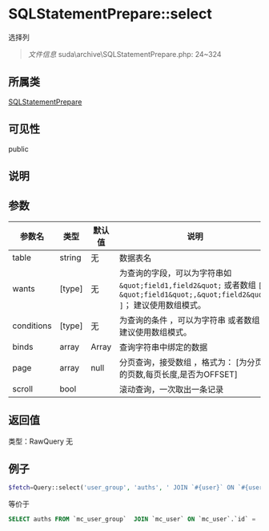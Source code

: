 # SQLStatementPrepare::select
选择列
> *文件信息* suda\archive\SQLStatementPrepare.php: 24~324
## 所属类 

[SQLStatementPrepare](../SQLStatementPrepare.md)

## 可见性

  public  
## 说明



## 参数

| 参数名 | 类型 | 默认值 | 说明 |
|--------|-----|-------|-------|
| table |  string | 无 |  数据表名 |
| wants |  [type] | 无 |  为查询的字段，可以为字符串如`&quot;field1,field2&quot;` 或者数组 `[ &quot;field1&quot;,&quot;field2&quot; ]`； 建议使用数组模式。 |
| conditions |  [type] | 无 |  为查询的条件 ，可以为字符串 或者数组 ， 建议使用数组模式。 |
| binds |  array | Array |  查询字符串中绑定的数据 |
| page |  array | null |  分页查询，接受数组 ，格式为： [为分页的页数,每页长度,是否为OFFSET] |
| scroll |  bool |  |  滚动查询，一次取出一条记录 |

## 返回值
类型：RawQuery
无

## 例子


```php
$fetch=Query::select('user_group', 'auths', ' JOIN `#{user}` ON `#{user}`.`id` = :id  WHERE `user` = :id  or `#{user_group}`.`id` =`#{user}`.`group` LIMIT 1;', ['id'=>$uid])->fetch()
```
等价于
```sql
SELECT auths FROM `mc_user_group`  JOIN `mc_user` ON `mc_user`.`id` = :id  WHERE `user` = :id  or `mc_user_group`.`id` =`mc_user`.`group` LIMIT 1;
```
